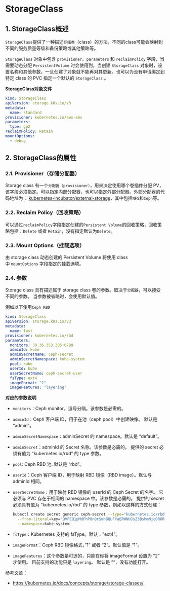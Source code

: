 # StorageClass

## 1. StorageClass概述

`StorageClass`提供了一种描述`存储类`（class）的方法，不同的class可能会映射到不同的服务质量等级和备份策略或其他策略等。

`StorageClass` 对象中包含 `provisioner`、`parameters` 和 `reclaimPolicy` 字段，当需要动态分配 `PersistentVolume` 时会使用到。当创建 `StorageClass` 对象时，设置名称和其他参数，一旦创建了对象就不能再对其更新。也可以为没有申请绑定到特定 class 的 PVC 指定一个默认的 `StorageClass` 。

**StorageClass对象文件**

```yaml
kind: StorageClass
apiVersion: storage.k8s.io/v3
metadata:
  name: standard
provisioner: kubernetes.io/aws-ebs
parameters:
  type: gp2
reclaimPolicy: Retain
mountOptions:
  - debug
```

## 2. StorageClass的属性

### 2.1.  Provisioner（存储分配器）

Storage class 有一个`分配器（provisioner）`，用来决定使用哪个卷插件分配 PV，该字段必须指定。可以指定内部分配器，也可以指定外部分配器。外部分配器的代码地址为： [kubernetes-incubator/external-storage](https://github.com/kubernetes-incubator/external-storage)，其中包括`NFS`和`Ceph`等。

### 2.2. Reclaim Policy（回收策略）

可以通过`reclaimPolicy`字段指定创建的`Persistent Volume`的回收策略，回收策略包括：`Delete` 或者 `Retain`，没有指定默认为`Delete`。

### 2.3. Mount Options（挂载选项）

由 storage class 动态创建的 Persistent Volume 将使用 class 中 `mountOptions` 字段指定的挂载选项。

### 2.4. 参数

Storage class 具有描述属于 storage class 卷的参数。取决于`分配器`，可以接受不同的参数。 当参数被省略时，会使用默认值。

例如以下使用`Ceph RBD`

```yaml
kind: StorageClass
apiVersion: storage.k8s.io/v3
metadata:
  name: fast
provisioner: kubernetes.io/rbd
parameters:
  monitors: 30.36.353.305:6789
  adminId: kube
  adminSecretName: ceph-secret
  adminSecretNamespace: kube-system
  pool: kube
  userId: kube
  userSecretName: ceph-secret-user
  fsType: ext4
  imageFormat: "2"
  imageFeatures: "layering"
```

 **对应的参数说明**

- `monitors`：Ceph monitor，逗号分隔。该参数是必需的。

- `adminId`：Ceph 客户端 ID，用于在池（ceph pool）中创建映像。 默认是 “admin”。

- `adminSecretNamespace`：adminSecret 的 namespace。默认是 “default”。

- `adminSecret`：adminId 的 Secret 名称。该参数是必需的。 提供的 secret 必须有值为 “kubernetes.io/rbd” 的 type 参数。

- `pool`: Ceph RBD 池. 默认是 “rbd”。

- `userId`：Ceph 客户端 ID，用于映射 RBD 镜像（RBD image）。默认与 adminId 相同。

- `userSecretName`：用于映射 RBD 镜像的 userId 的 Ceph Secret 的名字。 它必须与 PVC 存在于相同的 namespace 中。该参数是必需的。 提供的 secret 必须具有值为 “kubernetes.io/rbd” 的 type 参数，例如以这样的方式创建：

  ```bash
  kubectl create secret generic ceph-secret --type="kubernetes.io/rbd" \
    --from-literal=key='QVFEQ1pMdFhPUnQrSmhBQUFYaERWNHJsZ3BsMmNjcDR6RFZST0E9PQ==' \
    --namespace=kube-system
  ```

- `fsType`：Kubernetes 支持的 fsType。默认："ext4"。

- `imageFormat`：Ceph RBD 镜像格式，”1” 或者 “2”。默认值是 “1”。

- `imageFeatures`：这个参数是可选的，只能在你将 imageFormat 设置为 “2” 才使用。 目前支持的功能只是 `layering`。 默认是 ““，没有功能打开。


参考文章：

- https://kubernetes.io/docs/concepts/storage/storage-classes/

